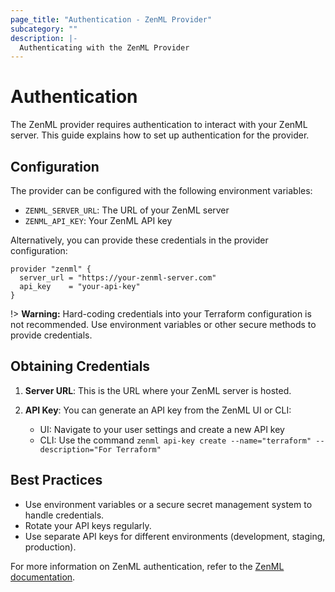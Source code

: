 ```yaml
---
page_title: "Authentication - ZenML Provider"
subcategory: ""
description: |-
  Authenticating with the ZenML Provider
---
```


# Authentication

The ZenML provider requires authentication to interact with your ZenML server. This guide explains how to set up authentication for the provider.

## Configuration

The provider can be configured with the following environment variables:

- `ZENML_SERVER_URL`: The URL of your ZenML server
- `ZENML_API_KEY`: Your ZenML API key

Alternatively, you can provide these credentials in the provider configuration:

```hcl
provider "zenml" {
  server_url = "https://your-zenml-server.com"
  api_key    = "your-api-key"
}
```

!> **Warning:** Hard-coding credentials into your Terraform configuration is not recommended. Use environment variables or other secure methods to provide credentials.

## Obtaining Credentials

1. **Server URL**: This is the URL where your ZenML server is hosted.

2. **API Key**: You can generate an API key from the ZenML UI or CLI:
   - UI: Navigate to your user settings and create a new API key
   - CLI: Use the command `zenml api-key create --name="terraform" --description="For Terraform"`

## Best Practices

- Use environment variables or a secure secret management system to handle credentials.
- Rotate your API keys regularly.
- Use separate API keys for different environments (development, staging, production).

For more information on ZenML authentication, refer to the [ZenML documentation](https://docs.zenml.io/user-guide/advanced-guide/environment-management/connect-to-zenml).